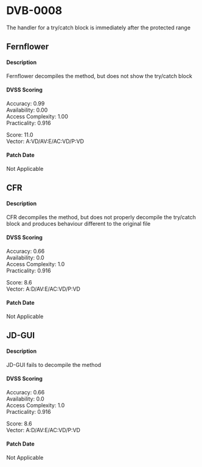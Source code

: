 # DVB-0008
The handler for a try/catch block is immediately after the protected range

##  Fernflower
#### Description
Fernflower decompiles the method, but does not show the try/catch block

#### DVSS Scoring
Accuracy: 0.99  
Availability: 0.00  
Access Complexity: 1.00  
Practicality: 0.916  

Score: 11.0  
Vector: A:VD/AV:E/AC:VD/P:VD

#### Patch Date
Not Applicable

##  CFR
#### Description
CFR decompiles the method, but does not properly decompile the try/catch block and produces behaviour different to the original file

#### DVSS Scoring
Accuracy: 0.66  
Availability: 0.0  
Access Complexity: 1.0  
Practicality: 0.916  

Score: 8.6  
Vector: A:D/AV:E/AC:VD/P:VD

#### Patch Date
Not Applicable

##  JD-GUI
#### Description
JD-GUI fails to decompile the method

#### DVSS Scoring
Accuracy: 0.66  
Availability: 0.0  
Access Complexity: 1.0  
Practicality: 0.916  

Score: 8.6  
Vector: A:D/AV:E/AC:VD/P:VD

#### Patch Date
Not Applicable